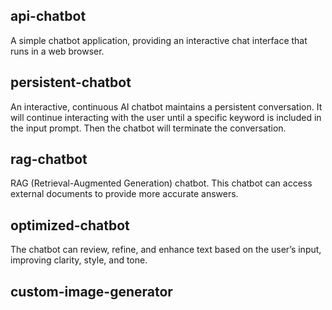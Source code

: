 ## api-chatbot
A simple chatbot application, providing an interactive chat interface that runs in a web browser.

## persistent-chatbot
An interactive, continuous AI chatbot maintains a persistent conversation. It will continue interacting with the user until a specific keyword is included in the input prompt. Then the chatbot will terminate the conversation.

## rag-chatbot
RAG (Retrieval-Augmented Generation) chatbot. This chatbot can access external documents to provide more accurate answers.

## optimized-chatbot
The chatbot can review, refine, and enhance text based on the user’s input, improving clarity, style, and tone.

## custom-image-generator

